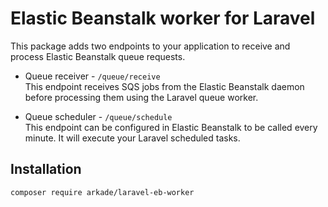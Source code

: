 # Elastic Beanstalk worker for Laravel

This package adds two endpoints to your application to receive and process Elastic Beanstalk queue requests.

- Queue receiver - `/queue/receive`<br />
This endpoint receives SQS jobs from the Elastic Beanstalk daemon before processing them using the Laravel queue worker.

- Queue scheduler - `/queue/schedule`<br />
This endpoint can be configured in Elastic Beanstalk to be called every minute. It will execute your Laravel scheduled tasks.

## Installation

```
composer require arkade/laravel-eb-worker
```
